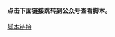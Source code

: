 #### 点击下面链接跳转到公众号查看脚本。
[脚本链接](http://mp.weixin.qq.com/s?__biz=MzI2NDYyMDgwOA==&mid=100000187&idx=6&sn=67c1fb914a09a3e4afc1a70e623bcb2f&chksm=6aa89fdc5ddf16ca6cff712b22ded8fbc34484272b7b164b3c66cb62f93c886dc612a81a8e53#rd)